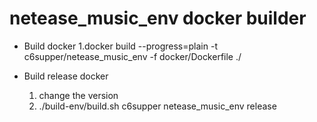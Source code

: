 # netease_music_env docker builder
       
* Build docker
    1.docker build --progress=plain -t c6supper/netease_music_env -f docker/Dockerfile ./
    
* Build release docker
    1. change the version
    2. ./build-env/build.sh c6supper netease_music_env release
